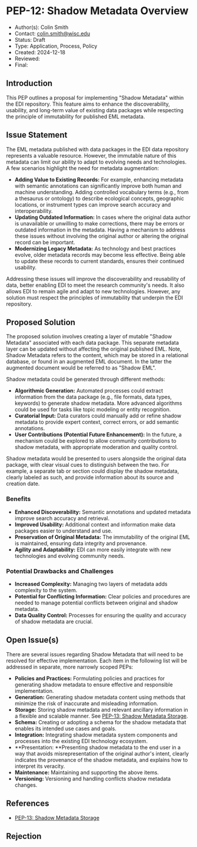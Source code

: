 # PEP-12: Shadow Metadata Overview



* Author(s): Colin Smith
* Contact: colin.smith@wisc.edu
* Status: Draft
* Type: Application, Process, Policy
* Created: 2024-12-18
* Reviewed:
* Final:


## Introduction

This PEP outlines a proposal for implementing "Shadow Metadata" within the EDI repository. This feature aims to enhance the discoverability, usability, and long-term value of existing data packages while respecting the principle of immutability for published EML metadata.


## Issue Statement

The EML metadata published with data packages in the EDI data repository represents a valuable resource. However, the immutable nature of this metadata can limit our ability to adapt to evolving needs and technologies. A few scenarios highlight the need for metadata augmentation:



* **Adding Value to Existing Records:** For example, enhancing metadata with semantic annotations can significantly improve both human and machine understanding. Adding controlled vocabulary terms (e.g., from a thesaurus or ontology) to describe ecological concepts, geographic locations, or instrument types can improve search accuracy and interoperability.
* **Updating Outdated Information:** In cases where the original data author is unavailable or unwilling to make corrections, there may be errors or outdated information in the metadata. Having a mechanism to address these issues without involving the original author or altering the original record can be important.
* **Modernizing Legacy Metadata:** As technology and best practices evolve, older metadata records may become less effective. Being able to update these records to current standards, ensures their continued usability.

Addressing these issues will improve the discoverability and reusability of data, better enabling EDI to meet the research community's needs. It also allows EDI to remain agile and adapt to new technologies. However, any solution must respect the principles of immutability that underpin the EDI repository.


## Proposed Solution

The proposed solution involves creating a layer of mutable "Shadow Metadata" associated with each data package. This separate metadata layer can be updated without affecting the original published EML. Note, Shadow Metadata refers to the content, which may be stored in a relational database, or found in an augmented EML document. In the latter the augmented document would be referred to as "Shadow EML".

Shadow metadata could be generated through different methods:



* **Algorithmic Generation:** Automated processes could extract information from the data package (e.g., file formats, data types, keywords) to generate shadow metadata. More advanced algorithms could be used for tasks like topic modeling or entity recognition.
* **Curatorial Input:** Data curators could manually add or refine shadow metadata to provide expert context, correct errors, or add semantic annotations.
* **User Contributions (Potential Future Enhancement):** In the future, a mechanism could be explored to allow community contributions to shadow metadata, with appropriate moderation and quality control.

Shadow metadata would be presented to users alongside the original data package, with clear visual cues to distinguish between the two. For example, a separate tab or section could display the shadow metadata, clearly labeled as such, and provide information about its source and creation date.


### Benefits



* **Enhanced Discoverability:** Semantic annotations and updated metadata improve search accuracy and retrieval.
* **Improved Usability:** Additional context and information make data packages easier to understand and use.
* **Preservation of Original Metadata:** The immutability of the original EML is maintained, ensuring data integrity and provenance.
* **Agility and Adaptability:** EDI can more easily integrate with new technologies and evolving community needs.


### Potential Drawbacks and Challenges



* **Increased Complexity:** Managing two layers of metadata adds complexity to the system.
* **Potential for Conflicting Information:** Clear policies and procedures are needed to manage potential conflicts between original and shadow metadata.
* **Data Quality Control:** Processes for ensuring the quality and accuracy of shadow metadata are crucial.


## Open Issue(s)

There are several issues regarding Shadow Metadata that will need to be resolved for effective implementation. Each item in the following list will be addressed in separate, more narrowly scoped PEPs:



* **Policies and Practices:** Formulating policies and practices for generating shadow metadata to ensure effective and responsible implementation.
* **Generation:** Generating shadow metadata content using methods that minimize the risk of inaccurate and misleading information.
* **Storage:** Storing shadow metadata and relevant ancillary information in a flexible and scalable manner. See [PEP-13: Shadow Metadata Storage](peps/pep-13.md).
* **Schema:** Creating or adopting a schema for the shadow metadata that enables its intended use cases and goals.
* **Integration:** Integrating shadow metadata system components and processes into the existing EDI technology ecosystem.
* **Presentation: **Presenting shadow metadata to the end user in a way that avoids misrepresentation of the original author's intent, clearly indicates the provenance of the shadow metadata, and explains how to interpret its veracity.
* **Maintenance:** Maintaining and supporting the above items.
* **Versioning:** Versioning and handling conflicts shadow metadata changes.


## References

- [PEP-13: Shadow Metadata Storage](peps/pep-13.md)

## Rejection

